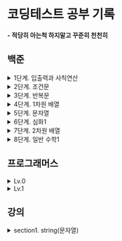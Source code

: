 # 코딩테스트 공부 기록
**- 적당히 아는척 하지말고 꾸준히 천천히**

## 백준

<details>
  <summary>1단계. 입출력과 사칙연산</summary>

- [2557. Hello World](백준/Bronze/2557.md)
- [1000. A+B](백준/Bronze/1000.md)
- [1001. A-B](백준/Bronze/1001.md)
- [10998. AxB](백준/Bronze/10998.md)
- [1008. A/B](백준/Bronze/1008.md)
- [10869. 사칙연산](백준/Bronze/10869.md)
- [10926. ??!](백준/Bronze/10926.md)
- [18108. 1998년생인 내가 태국에서는 2541년생?!](백준/Bronze/18108.md)
- [10430. 나머지](백준/Bronze/10430.md)
- [11382. 꼬마 정민](백준/Bronze/11382.md)
- [10171. 고양이](백준/Bronze/10171.md)
- [10172. 개](백준/Bronze/10172.md)
</details>

<details>
  <summary>2단계. 조건문</summary>

- [1330. 두 수 비교하기](백준/Bronze/1330.md)
- [9498. 시험 성적](백준/Bronze/9498.md)
- [2753. 윤년](백준/Bronze/2753.md)
- [14681. 사분면 고르기](백준/Bronze/14681.md)
- [2884. 알람 시계](백준/Bronze/2884.md)
- [2525. 오븐 시계](백준/Bronze/2525.md)
- [2480. 주사위 세개](백준/Bronze/2480.md)
</details>

<details>
  <summary>3단계. 반복문</summary>

- [2739. 구구단](백준/Bronze/2739.md)
- [10950. A+B - 3](백준/Bronze/10950.md)
- [8393. 합](백준/Bronze/8393.md)
- [25304. 영수증](백준/Bronze/25304.md)
- [25314. 코딩은 체육과목 입니다](백준/Bronze/25314.md)
- [15552. 빠른 A+B](백준/Bronze/15552.md)
- [11021. A+B - 7](백준/Bronze/11021.md)
- [11022. A+B - 8](백준/Bronze/11022.md)
- [2438. 별 찍기 - 1](백준/Bronze/2438.md)
- [2439. 별 찍기 - 2](백준/Bronze/2439.md)
- [10952. A+B - 5](백준/Bronze/10952.md)
- [10951. A+B - 4](백준/Bronze/10951.md)
</details>

<details>
  <summary>4단계. 1차원 배열</summary>

- [10807. 개수 세기](백준/Bronze/10807.md)
- [10871. X보다 작은 수](백준/Bronze/10871.md)
- [10818. 최소, 최대](백준/Bronze/10818.md)
- [2562. 최댓값](백준/Bronze/2562.md)
- [10810. 공 넣기](백준/Bronze/10810.md)
- [10813. 공 바꾸기](백준/Bronze/10813.md)
- [5597. 과제 안 내신 분..?](백준/Bronze/5597.md)
- [3052. 나머지](백준/Bronze/3052.md)
- [10811. 바구니 뒤집기](백준/Bronze/10811.md)
- [1546. 평균](백준/Bronze/1546.md)
</details>

<details>
  <summary>5단계. 문자열</summary>

- [27866. 문자와 문자열](백준/Bronze/27866.md)
- [2743. 단어 길이 재기](백준/Bronze/2743.md)
- [9086. 문자열](백준/Bronze/9086.md)
- [11654. 아스키 코드](백준/Bronze/11654.md)
- [11720. 숫자의 합](백준/Bronze/11720.md)
- [10809. 알파벳 찾기](백준/Bronze/10809.md)
- [2675. 문자열 반복](백준/Bronze/2675.md)
- [1152. 단어의 개수](백준/Bronze/1152.md)
  - 빈문자열을 가지고 `strip()`, `split(" ")`을 할 경우
- [2908. 상수](백준/Bronze/2908.md)
  - `StringBuilder`의 `reverse`사용(문자열 뒤집기)
- [5622. 다이얼](백준/Bronze/5622.md)
- [11718. 그대로 출력하기](백준/Bronze/11718.md)
  - `br.lines().forEach(System.out::println)`
</details>

<details>
  <summary>6단계. 심화1</summary>

- [25083. 새싹](백준/Bronze/25083.md)
- [3003. 킹, 퀸, 룩, 비숍, 나이트, 폰](백준/Bronze/3003.md)
- [2444. 별 찍기 - 7](백준/Bronze/2444.md)
- [10988. 팰린드롬인지 확인하기](백준/Bronze/10988.md)
- [1157. 단어 공부](백준/Bronze/1157.md)
- [2941. 크로아티아 알파벳](백준/Silver/2941.md)
- [1316. 그룹 단어 체커](백준/Silver/1316.md)
</details>

<details>
  <summary>7단계. 2차원 배열</summary>

- [2738. 행렬 덧셈](백준/Bronze/2738. 행렬 덧셈/행렬 덧셈.java)
- [2566. 최대값](백준/Bronze/2566. 최댓값/최댓값.java)
- [10798. 세로읽기](백준/Bronze/10798. 세로읽기/세로읽기.java)
- [2563. 색종이](백준/Silver/2563. 색종이/색종이.java)
  - 2차원배열을 활용한 풀이
- [2745. 진법 변환](백준/Bronze/2745. 진법 변환/진법 변환.java)
  - `Character.isDigit`
- [11005. 진법 변환2](백준/Bronze/11005. 진법 변환 2/진법 변환 2.java)
</details>

<details>
  <summary>8단계. 일반 수학1</summary>

- [2745. 진법 변환](백준/Bronze/2745. 진법 변환/진법 변환.java)
  - `Character.isDigit`
- [11005. 진법 변환2](백준/Bronze/11005. 진법 변환 2/진법 변환 2.java)
- [2720. 세탁소 사장 동혁](백준/Bronze/2720. 세탁소 사장 동혁/세탁소 사장 동혁.java)
- [2903. 중앙 이동 알고리즘](백준/Bronze/2903. 중앙 이동 알고리즘/중앙 이동 알고리즘.java)
- [2292. 벌집](백준/Bronze/2292. 벌집/벌집.java)
- [1193. 분수찾기](백준/Silver/1193. 분수찾기/분수찾기.java)
- [2869. 달팽이는 올라가고 싶다](백준/Bronze/2869. 달팽이는 올라가고 싶다/달팽이는 올라가고 싶다.java)
</details>

## 프로그래머스

<details>
  <summary>Lv.0</summary>

- [n의 배수](프로그래머스/0/181937.md)
- [공배수](프로그래머스/0/181936.md)
- [문자열의 앞의 n글자](프로그래머스/0/181907.md)
- [문자 리스트를 문자열로 변환하기](프로그래머스/0/181941.md)
  - `StringBuilder`
- [대문자로 바꾸기](프로그래머스/0/181877.md)
- [flag에 따라 다른 값 반환하기](프로그래머스/0/181933.md)
- [n 번째 원소부터](프로그래머스/0/181892.md)
  - `Arrays.copyOf()`, `Arrays.copyOfRange()`
- [두 수의 연산값 비교하기](프로그래머스/0/181938.md)
- [rny_string](프로그래머스/0/181863.md)
  - `replaceAll()`
- [문자열 붙여서 출력하기](프로그래머스/0/181946.md)
  - StringBuilder 사용 이유 정리
- [카운트 업](프로그래머스/0/181920.md)
- [x 사이의 개수](프로그래머스/0/181867.md)
  - Java 8의 Stream API를 활용
- [소문자로 바꾸기](프로그래머스/0/181876.md)
- [a와 b 출력하기](프로그래머스/0/181951.md)
- [이어 붙인 수](프로그래머스/0/181928.md)
- [181901. 배열 만들기 1](프로그래머스/0/181901. 배열 만들기 1/배열 만들기 1.java)
- [181950. 문자열 반복해서 출력하기](프로그래머스/0/181950. 문자열 반복해서 출력하기/문자열 반복해서 출력하기.java)
- [181889. n 번째 원소까지](프로그래머스/0/181889. n 번째 원소까지/n 번째 원소까지.java)
- [181878. 원하는 문자열 찾기](프로그래머스/0/181878. 원하는 문자열 찾기/원하는 문자열 찾기.java)
- [181849. 문자열 겹쳐쓰기](프로그래머스/0/181943. 문자열 겹쳐쓰기/문자열 겹쳐쓰기.java)
- [181843. 대소문자 바꿔서 출력하기](프로그래머스/0/181949. 대소문자 바꿔서 출력하기/대소문자 바꿔서 출력하기.java)
</details>

<details>
  <summary>Lv.1</summary>

- [12912. 두 정수 사이의 합](프로그래머스/1/12912. 두 정수 사이의 합/두 정수 사이의 합.java)
</details>

## 강의

<details>
  <summary>section1. string(문자열)</summary>

- [1-01](강의/1-01.md)
- [1-02](강의/1-02.md)
- [1-03](강의/1-03.md)
- [1-04](강의/1-04.md)
- [1-05](강의/1-05.md)
- [1-06](강의/1-06.md)
- [1-07](강의/1-07.md)
- [1-08](강의/1-08.md)
- [1-09](강의/1-09.md)
- [1-10](강의/1-10.md)
</details>

